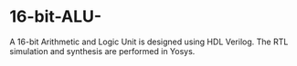 # 16-bit-ALU-
A 16-bit Arithmetic and Logic Unit is designed using HDL Verilog. The RTL simulation and synthesis are performed in Yosys.
